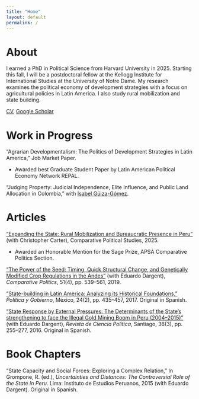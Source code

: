 ```yaml
---
title: "Home"
layout: default
permalink: /
---
```


# About
  I earned a PhD in Political Science from Harvard University in 2025. Starting this fall, I will be a postdoctoral fellow at the Kellogg Institute for International Studies at the University of Notre Dame. My research examines the political economy of development strategies with a focus on agricultural policies in Latin America. I also study rural mobilization and state building.

[CV](https://www.dropbox.com/scl/fi/ku1iwtv2ouob4ptab9xix/main.pdf?rlkey=vi5fjl8g0w55oezc21fscveyb&e=1&st=9cad2az0&dl=0), [Google Scholar](https://scholar.google.com/citations?user=yd1nJHIAAAAJ&hl=en&authuser=1)

# Work in Progress
“Agrarian Developmentalism: The Politics of Development Strategies in Latin America,” Job Market Paper.
- Awarded best Graduate Student Paper by Latin American Political Economy Network REPAL.

“Judging Property: Judicial Independence, Elite Influence, and Public Land Allocation in Colombia,” with [Isabel Güiza-Gómez](https://isabelguizag.com/).

# Articles
[“Expanding the State: Rural Mobilization and Bureaucratic Presence in Peru”](https://journals.sagepub.com/doi/abs/10.1177/00104140251349660) (with Christopher Carter), Comparative Political Studies, 2025.
- Awarded an Honorable Mention for the Sage Prize, APSA Comparative Politics Section.

[“The Power of the Seed: Timing, Quick Structural Change, and Genetically Modified Crop Regulations in the Andes”](https://www.ingentaconnect.com/content/cuny/cp/2019/00000051/00000004/art00004) (with Eduardo Dargent), _Comparative Politics_, 51(4), pp. 539–561, 2019.  

[“State-building in Latin America: Analyzing its Historical Foundations,”](http://www.scielo.org.mx/scielo.php?script=sci_arttext&pid=S1665-20372017000200435) _Política y Gobierno_, México, 24(2), pp. 435–457, 2017. Original in Spanish.  

[“State Response by External Pressures: The Determinants of the State’s strengthening to face the Illegal Gold Mining Boom in Peru (2004–2015)”](https://scielo.conicyt.cl/scielo.php?script=sci_abstract&pid=S0718-090X2016000300003&lng=es&nrm=iso&tlng=en) (with Eduardo Dargent), _Revista de Ciencia Política_, Santiago, 36(3), pp. 255–277, 2016. Original in Spanish.  

# Book Chapters
“State Capacity and Social Forces: Exploring a Complex Relation,” In Grompone, R. (ed.), _Uncertainties and Distances: The Controversial Role of the State in Peru_. Lima: Instituto de Estudios Peruanos, 2015 (with Eduardo Dargent). Original in Spanish.
